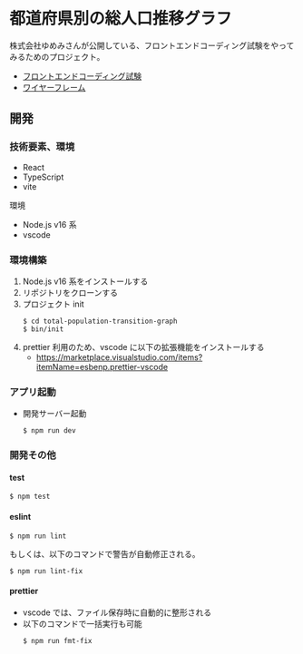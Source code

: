 # 都道府県別の総人口推移グラフ

株式会社ゆめみさんが公開している、フロントエンドコーディング試験をやってみるためのプロジェクト。

- [フロントエンドコーディング試験](https://notion.yumemi.co.jp/0e9ef27b55704d7882aab55cc86c999d)
- [ワイヤーフレーム](https://notion.yumemi.co.jp/ab4a837f8e764dffb0fc93c7b1387af7)

## 開発

### 技術要素、環境

- React
- TypeScript
- vite

環境

- Node.js v16 系
- vscode

### 環境構築

1. Node.js v16 系をインストールする
1. リポジトリをクローンする
1. プロジェクト init
   ```
   $ cd total-population-transition-graph
   $ bin/init
   ```
1. prettier 利用のため、vscode に以下の拡張機能をインストールする
   - https://marketplace.visualstudio.com/items?itemName=esbenp.prettier-vscode

### アプリ起動

- 開発サーバー起動

  ```
  $ npm run dev
  ```

### 開発その他

#### test

```
$ npm test
```

#### eslint

```
$ npm run lint
```

もしくは、以下のコマンドで警告が自動修正される。

```
$ npm run lint-fix
```

#### prettier

- vscode では、ファイル保存時に自動的に整形される
- 以下のコマンドで一括実行も可能
  ```
  $ npm run fmt-fix
  ```
